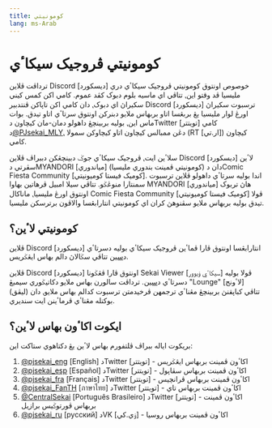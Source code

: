 ```yaml
---
title: کومونيتي
lang: ms-Arab
---
```


# کومونيتي ڤروجيک سيکاٴي

ترداڤت ڤلاين Discord [ديسکورد] خوصوص اونتوق کومونيتي ڤروجيک سيکاٴي دري مليسيا
ڤد وقتو اين⹁ تتاڤي اي ماسيه بلوم دبوک کڤد عموم. کامي اکن کمس کيني سکيراڽ اي
دبوک⹁ دان کامي اکن تاڽاکن ڤنتدبير Discord [ديسکورد] ترسبوت سکيراڽ اورڠ لوار
مليسيا يڠ بربڠسا اتاو بربهاس ملايو دبنرکن اونتوق سرتاٴي اتاو تيدق. بوات ماس
اين⹁ بوليه بربينچڠ داهولو دمان-مان کيچاون دTwitter [تويتتر] کامي
د[@PJsekai_MLY](https://twitter.com/PJsekai_MLY)⹁ دڠن ممبالس کيچاون اتاو
کيچاوکن سمولا (RT [ار.تي]) کيچاون کامي.

سلاٴين ايت⹁ ڤروجيک سيکاٴي جوݢ دبينچڠکن دببراڤ ڤلاين Discord [ديسکورد] لاٴين
سڤرتي دMYANDORI [مياندوري] (کومونيتي ڤمينت بندوري مليسيا) دان دComic Fiesta
Community [کوميک فيستا کوميونيتي]. اندا بوليه سرتاٴي داهولو ڤلاين ترسبوت
سمنتارا منوڠݢو. تتاڤي سيلا امبيل ڤرهاتين بهاوا MYANDORI [مياندوري] هاڽ تربوک
اونتوق اورڠ مليسيا⹁ ماناکال Comic Fiesta Community [کوميک فيستا کوميونيتي] ڤولا
تيدق بوليه بربهاس ملايو سڤنوهڽ کران اي کومونيتي انتارابڠسا والاڤون برترسکن
مليسيا.


## کومونيتي لاٴين؟

ڤلاين Discord [ديسکورد] انتارابڠسا اونتوق ڤارا ڤماٴين ڤروجيک سيکاٴي بوليه
دسرتاٴي د[سين](http://bit.ly/ProjectSekai) تتاڤي سݢالاڽ دالم بهاس ايڠݢريس.

ڤلاين Discord [ديسکورد] اونتوق ڤارا ڤڠݢونا Sekai Viewer [سيکاٴي ۏيوور] ڤولا
بوليه دسرتاٴي د[سين](https://discord.gg/xcDBRMd). ترداڤت سالورن بهاس ملايو
دکاتيݢوري سيمبڠ "Lounge" [لاٴونج] (ليڤق) تتاڤي کباڽقنڽ بربينچڠ مڠناٴي ترجمهن
ڤرخيدمتن ترسبوت کدالم بهاس ملايو⹁ دان بوکنله مڠناٴي ڤرماٴينن ايت سنديري.


## ايکوت اکاٴون بهاس لاٴين؟

بريکوت اياله ببراڤ ڤلتفورم بهاس لاٴين يڠ دکتاهوي ستاکت اين:

1. [‎@pjsekai_eng](https://twitter.com/pjsekai_eng) ‏[<span lang="en">English</span>] دTwitter [تويتتر] - اکاٴون ڤمينت بربهاس ايڠݢريس
2. [‎@pjsekai_esp](https://twitter.com/pjsekai_esp) ‏[<span lang="es">Español</span>] دTwitter [تويتتر] - اکاٴون ڤمينت بربهاس سڤاڽول
3. [‎@pjsekai_fra](https://twitter.com/pjsekai_fra) ‏[<span lang="fr">Français</span>] دTwitter [تويتتر] - اکاٴون ڤمينت بربهاس ڤرانچيس
4. [‎@pjsekai_FanTH](https://twitter.com/pjsekai_FanTH) ‏[<span lang="th">ภาษาไทย</span>] دTwitter [تويتتر] - اکاٴون ڤمينت بربهاس تاي
5. [‎@CentralSekai](https://twitter.com/CentralSekai) ‏[<span lang="pt-BR">Português Brasileiro</span>] دTwitter [تويتتر] - اکاٴون ڤمينت بربهاس ڤورتوݢيس برازيل
6. [‎@pjsekai_ru](https://vk.com/pjsekai_ru) ‏[<span lang="ru">русский</span>] دVK [ۏي.کي] - اکاٴون ڤمينت بربهاس روسيا
